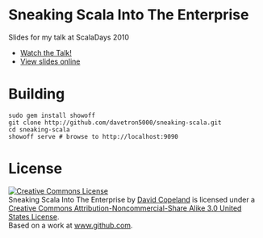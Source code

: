 # Sneaking Scala Into The Enterprise

Slides for my talk at ScalaDays 2010

* [Watch the Talk!](http://days2010.scala-lang.org/node/138/169)
* [View slides online](http://sneaking-scala.heroku.com)

# Building

    sudo gem install showoff
    git clone http://github.com/davetron5000/sneaking-scala.git
    cd sneaking-scala
    showoff serve # browse to http://localhost:9090

# License

<a rel="license" href="http://creativecommons.org/licenses/by-nc-sa/3.0/us/"><img alt="Creative Commons License" style="border-width:0" src="http://i.creativecommons.org/l/by-nc-sa/3.0/us/88x31.png" /></a><br /><span xmlns:dc="http://purl.org/dc/elements/1.1/" href="http://purl.org/dc/dcmitype/Text" property="dc:title" rel="dc:type">Sneaking Scala Into The Enterprise</span> by <a xmlns:cc="http://creativecommons.org/ns#" href="http://www.github.com/davetron5000/sneaking-scala" property="cc:attributionName" rel="cc:attributionURL">David Copeland</a> is licensed under a <a rel="license" href="http://creativecommons.org/licenses/by-nc-sa/3.0/us/">Creative Commons Attribution-Noncommercial-Share Alike 3.0 United States License</a>.<br />Based on a work at <a xmlns:dc="http://purl.org/dc/elements/1.1/" href="http://www.github.com/davetron5000/sneaking-scala" rel="dc:source">www.github.com</a>.
